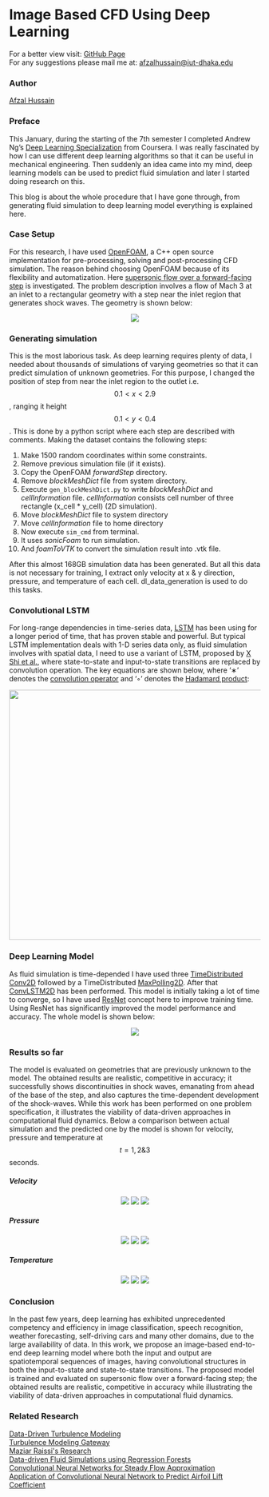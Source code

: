 # Image Based CFD Using Deep Learning
For a better view visit: [GitHub Page](https://illusorytime.github.io/Image-Based-CFD-Using-Deep-Learning/) \
For any suggestions please mail me at: afzalhussain@iut-dhaka.edu

### Author
[Afzal Hussain](https://illusorytime.github.io/)

### Preface
This January, during the starting of the 7th semester I completed Andrew Ng’s [Deep Learning Specialization](https://www.coursera.org/specializations/deep-learning) from Coursera. I was really fascinated by how I can use different deep learning algorithms so that it can be useful in mechanical engineering. Then suddenly an idea came into my mind, deep learning models can be used to predict fluid simulation and later I started doing research on this.

This blog is about the whole procedure that I have gone through, from generating fluid simulation to deep learning model everything is explained here.

### Case Setup
For this research, I have used [OpenFOAM](https://en.wikipedia.org/wiki/OpenFOAM), a C++ open source implementation for pre-processing, solving and post-processing CFD simulation. The reason behind choosing OpenFOAM because of its flexibility and automatization. Here [supersonic flow over a forward-facing step](https://www.openfoam.com/documentation/tutorial-guide/tutorialse6.php) is investigated. The problem description involves a flow of Mach 3 at an inlet to a rectangular geometry with a step near the inlet region that generates shock waves. The geometry is shown below:

<p align="center">
  <img src="assets/geometry.png">
</p>

### Generating simulation 
This is the most laborious task. As deep learning requires plenty of data, I needed about thousands of simulations of varying geometries so that it can predict simulation of unknown geometries. For this purpose, I changed the position of step from near the inlet region to the outlet i.e.  $$0.1 < x < 2.9$$, ranging it height $$0.1 < y < 0.4$$. This is done by a python script where each step are described with comments. Making the dataset contains the following steps:
  1. Make 1500 random coordinates within some constraints.
  2. Remove previous simulation file (if it exists).
  3. Copy the OpenFOAM _forwardStep_ directory.
  4. Remove _blockMeshDict_ file from system directory.
  5. Execute `gen_blockMeshDict.py` to write _blockMeshDict_ and _cellInformation_ file.
     _cellInformation_ consists cell number of three rectangle (x_cell * y_cell) (2D simulation). 
  6. Move _blockMeshDict_ file to system directory
  7. Move _cellInformation_ file to home directory
  8. Now execute `sim_cmd` from terminal. 
  9. It uses _sonicFoam_ to run simulation.
10. And _foamToVTK_ to convert the simulation result into .vtk file.

After this almost 168GB simulation data has been generated. But all this data is not necessary for training, I extract only velocity at x & y direction, pressure, and temperature of each cell. dl_data_generation is used to do this tasks.

### Convolutional LSTM
For long-range dependencies in time-series data, [LSTM](http://colah.github.io/posts/2015-08-Understanding-LSTMs/) has been using for a longer period of time, that has proven stable and powerful. But typical LSTM implementation deals with 1-D series data only, as fluid simulation involves with spatial data, I need to use a variant of LSTM, proposed by [X Shi et al.](https://arxiv.org/abs/1506.04214), where state-to-state and input-to-state transitions are replaced by convolution operation. The key equations are shown below, where ‘∗’ denotes the [convolution operator](https://en.wikipedia.org/wiki/Convolution) and ‘◦’ denotes the [Hadamard product](https://en.wikipedia.org/wiki/Hadamard_product_(matrices)):

<p align="center">
  <img height="500" width="750" src="assets/C-LSTM.png">
</p>

### Deep Learning Model 

As fluid simulation is time-depended I have used three [TimeDistributed](https://keras.io/layers/wrappers/) [Conv2D](https://keras.io/layers/convolutional/#conv2d) followed by a TimeDistributed [MaxPolling2D](https://keras.io/layers/pooling/#maxpooling2d). After that [ConvLSTM2D](https://keras.io/layers/recurrent/#convlstm2d) has been performed. This model is initially taking a lot of time to converge, so I have used [ResNet](https://arxiv.org/abs/1512.03385) concept here to improve training time. Using ResNet has significantly improved the model performance and accuracy. The whole model is shown below:

<p align="center">
  <img src="assets/my_model.png">
</p>

### Results so far

The model is evaluated on geometries that are previously unknown to the model. The obtained results are realistic, competitive in accuracy; it successfully shows discontinuities in shock waves, emanating from ahead of the base of the step, and also captures the time-dependent development of the shock-waves. While this work has been performed on one problem specification, it illustrates the viability of data-driven approaches in computational fluid dynamics. Below a comparison between actual simulation and the predicted one by the model is shown for velocity, pressure and temperature at $$t = 1, 2 \& 3$$ seconds.

##### Velocity

<p align="center">
  <img src="assets/plots/U/1s.png">
  <img src="assets/plots/U/3s.png">
  <img src="assets/plots/U/5s.png">
</p>

##### Pressure

<p align="center">
  <img src="assets/plots/p/1s.png">
  <img src="assets/plots/p/3s.png">
  <img src="assets/plots/p/5s.png">
</p>

##### Temperature

<p align="center">
  <img src="assets/plots/T/1s.png">
  <img src="assets/plots/T/3s.png">
  <img src="assets/plots/T/5s.png">
</p>

### Conclusion

In the past few years, deep learning has exhibited unprecedented competency and efficiency in image classification, speech recognition, weather forecasting, self-driving cars and many other domains, due to the large availability of data. In this work, we propose an image-based end-to-end deep learning model where both the input and output are spatiotemporal sequences of images, having convolutional structures in both the input-to-state and state-to-state transitions. The proposed model is trained and evaluated on supersonic flow over a forward-facing step; the obtained results are realistic, competitive in accuracy while illustrating the viability of data-driven approaches in computational fluid dynamics.

### Related Research

[Data-Driven Turbulence Modeling](https://www.aoe.vt.edu/people/faculty/xiaoheng/personal-page/research/data.html) \
[Turbulence Modeling Gateway](http://turbgate.engin.umich.edu/publications/) \
[Maziar Raissi's Research](http://www.dam.brown.edu/people/mraissi/research/) \
[Data-driven Fluid Simulations using Regression Forests](https://www.inf.ethz.ch/personal/ladickyl/fluid_sigasia15.pdf) \
[Convolutional Neural Networks for Steady Flow Approximation](https://autodeskresearch.com/sites/default/files/ADSK-KDD2016.pdf) \
[Application of Convolutional Neural Network to Predict Airfoil Lift Coefficient](https://pdfs.semanticscholar.org/ef39/ed630a8fca2e33fb2253e2a9faf4e3ad391d.pdf)

